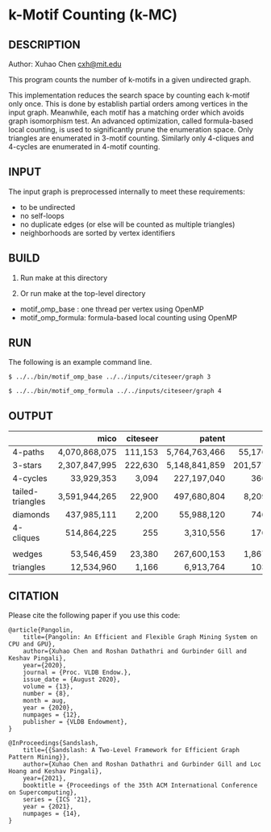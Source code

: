 k-Motif Counting (k-MC)
================================================================================

DESCRIPTION 
--------------------------------------------------------------------------------

Author: Xuhao Chen <cxh@mit.edu>

This program counts the number of k-motifs in a given undirected graph.

This implementation reduces the search space by counting each k-motif only once.
This is done by establish partial orders among vertices in the input graph.
Meanwhile, each motif has a matching order which avoids graph isomorphism test.
An advanced optimization, called formula-based local counting, is used
to significantly prune the enumeration space. Only triangles are enumerated
in 3-motif counting. Similarly only 4-cliques and 4-cycles are enumerated
in 4-motif counting.

INPUT
--------------------------------------------------------------------------------

The input graph is preprocessed internally to meet these requirements:
  - to be undirected
  - no self-loops
  - no duplicate edges (or else will be counted as multiple triangles)
  - neighborhoods are sorted by vertex identifiers

BUILD
--------------------------------------------------------------------------------

1. Run make at this directory

2. Or run make at the top-level directory

  - motif_omp_base : one thread per vertex using OpenMP
  - motif_omp_formula: formula-based local counting using OpenMP

RUN
--------------------------------------------------------------------------------

The following is an example command line.

`$ ../../bin/motif_omp_base ../../inputs/citeseer/graph 3`

`$ ../../bin/motif_omp_formula ../../inputs/citeseer/graph 4`

OUTPUT
--------------------------------------------------------------------------------

|                  |      mico     | citeseer |     patent    |     youtube     |  soc-Livejournal  |      com-orkut     |     twitter20     |      friendster     |       uk2007       |      twitter40      |      gsh-2015      |
|------------------|--------------:|---------:|--------------:|----------------:|------------------:|-------------------:|------------------:|--------------------:|-------------------:|--------------------:|-------------------:|
| 4-paths          | 4,070,868,075 |  111,153 | 5,764,763,466 |  55,176,204,040 | 1,147,811,961,320 | 18,573,723,211,463 |                   | 364,700,730,542,912 |                    |                     |                    |
| 3-stars          | 2,307,847,995 |  222,630 | 5,148,841,859 | 201,577,267,737 | 6,619,009,156,172 | 97,824,018,291,804 |                   | 247,358,335,700,296 |                    |                     |                    |
| 4-cycles         |    33,929,353 |    3,094 |   227,197,040 |     366,107,225 |     4,966,580,492 |     70,100,119,560 |                   |     307,502,615,265 |                    |                     |                    |
| tailed-triangles | 3,591,944,265 |   22,900 |   497,680,804 |   8,209,274,276 |   124,769,176,079 |  1,510,018,661,295 |                   |   5,787,076,338,289 |                    |                     |                    |
| diamonds         |   437,985,111 |    2,200 |    55,988,120 |     746,615,826 |    16,753,396,228 |     47,767,212,604 |                   |     131,410,239,292 |                    |                     |                    |
| 4-cliques        |   514,864,225 |      255 |     3,310,556 |     176,614,367 |     9,933,532,019 |      3,221,946,137 |                   |       8,963,503,263 |                    |                     |                    |
|                  |               |          |               |                 |                   |                    |                   |                     |                    |                     |                    |
| wedges           |    53,546,459 |   23,380 |   267,600,153 |   1,867,293,654 |     6,412,312,961 |     43,742,714,028 | 1,780,251,390,046 |     708,133,792,538 | 25,162,884,716,555 | 123,331,114,814,249 | 40,085,646,959,056 |
| triangles        |    12,534,960 |    1,166 |     6,913,764 |     103,017,122 |       285,730,264 |        627,584,181 |    17,295,646,010 |       4,173,724,142 |    286,701,284,103 |      34,824,916,864 |    910,140,734,636 |

CITATION
--------------------------------------------------------------------------------

Please cite the following paper if you use this code:

```
@article{Pangolin,
	title={Pangolin: An Efficient and Flexible Graph Mining System on CPU and GPU},
	author={Xuhao Chen and Roshan Dathathri and Gurbinder Gill and Keshav Pingali},
	year={2020},
	journal = {Proc. VLDB Endow.},
	issue_date = {August 2020},
	volume = {13},
	number = {8},
	month = aug,
	year = {2020},
	numpages = {12},
	publisher = {VLDB Endowment},
}
```

```
@InProceedings{Sandslash,
	title={{Sandslash: A Two-Level Framework for Efficient Graph Pattern Mining}},
	author={Xuhao Chen and Roshan Dathathri and Gurbinder Gill and Loc Hoang and Keshav Pingali},
	year={2021},
	booktitle = {Proceedings of the 35th ACM International Conference on Supercomputing},
	series = {ICS '21},
	year = {2021},
	numpages = {14},
}
```
